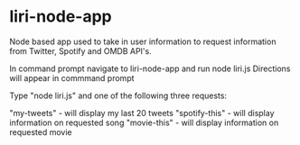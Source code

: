# liri-node-app

Node based app used to take in user information to request information from Twitter, Spotify and OMDB API's. 

In command prompt navigate to liri-node-app and run node liri.js
Directions will appear in commmand prompt

Type "node liri.js" and one of the following three requests:

"my-tweets" - will display my last 20 tweets
"spotify-this" <song name here> - will display information on requested song
"movie-this" <movie title here> - will display information on requested movie
